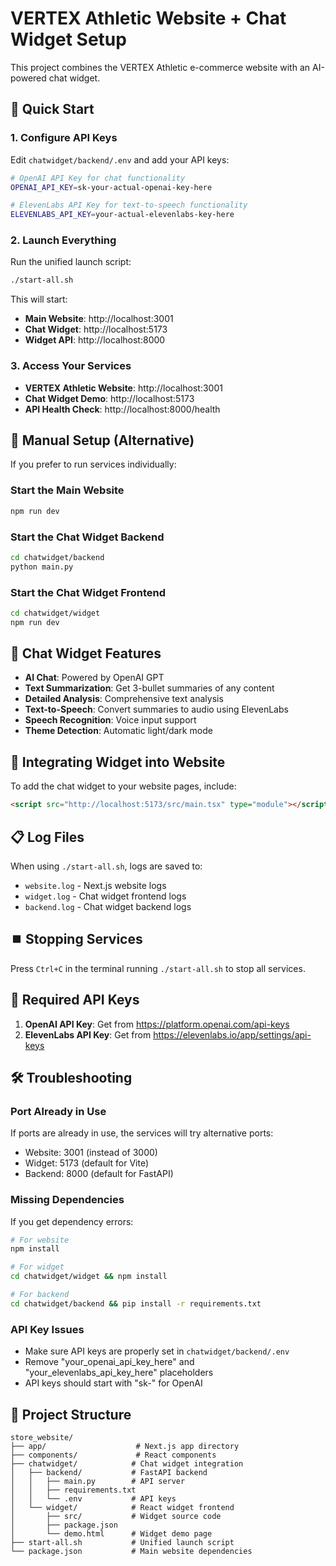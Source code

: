 # VERTEX Athletic Website + Chat Widget Setup

This project combines the VERTEX Athletic e-commerce website with an AI-powered chat widget.

## 🚀 Quick Start

### 1. Configure API Keys

Edit `chatwidget/backend/.env` and add your API keys:

```bash
# OpenAI API Key for chat functionality
OPENAI_API_KEY=sk-your-actual-openai-key-here

# ElevenLabs API Key for text-to-speech functionality
ELEVENLABS_API_KEY=your-actual-elevenlabs-key-here
```

### 2. Launch Everything

Run the unified launch script:

```bash
./start-all.sh
```

This will start:
- **Main Website**: http://localhost:3001
- **Chat Widget**: http://localhost:5173  
- **Widget API**: http://localhost:8000

### 3. Access Your Services

- **VERTEX Athletic Website**: http://localhost:3001
- **Chat Widget Demo**: http://localhost:5173
- **API Health Check**: http://localhost:8000/health

## 🔧 Manual Setup (Alternative)

If you prefer to run services individually:

### Start the Main Website
```bash
npm run dev
```

### Start the Chat Widget Backend
```bash
cd chatwidget/backend
python main.py
```

### Start the Chat Widget Frontend
```bash
cd chatwidget/widget
npm run dev
```

## 🎯 Chat Widget Features

- **AI Chat**: Powered by OpenAI GPT
- **Text Summarization**: Get 3-bullet summaries of any content
- **Detailed Analysis**: Comprehensive text analysis
- **Text-to-Speech**: Convert summaries to audio using ElevenLabs
- **Speech Recognition**: Voice input support
- **Theme Detection**: Automatic light/dark mode

## 🔗 Integrating Widget into Website

To add the chat widget to your website pages, include:

```html
<script src="http://localhost:5173/src/main.tsx" type="module"></script>
```

## 📋 Log Files

When using `./start-all.sh`, logs are saved to:
- `website.log` - Next.js website logs
- `widget.log` - Chat widget frontend logs  
- `backend.log` - Chat widget backend logs

## ⏹️ Stopping Services

Press `Ctrl+C` in the terminal running `./start-all.sh` to stop all services.

## 🔑 Required API Keys

1. **OpenAI API Key**: Get from https://platform.openai.com/api-keys
2. **ElevenLabs API Key**: Get from https://elevenlabs.io/app/settings/api-keys

## 🛠️ Troubleshooting

### Port Already in Use
If ports are already in use, the services will try alternative ports:
- Website: 3001 (instead of 3000)
- Widget: 5173 (default for Vite)
- Backend: 8000 (default for FastAPI)

### Missing Dependencies
If you get dependency errors:
```bash
# For website
npm install

# For widget
cd chatwidget/widget && npm install

# For backend
cd chatwidget/backend && pip install -r requirements.txt
```

### API Key Issues
- Make sure API keys are properly set in `chatwidget/backend/.env`
- Remove "your_openai_api_key_here" and "your_elevenlabs_api_key_here" placeholders
- API keys should start with "sk-" for OpenAI

## 📁 Project Structure

```
store_website/
├── app/                    # Next.js app directory
├── components/             # React components
├── chatwidget/            # Chat widget integration
│   ├── backend/           # FastAPI backend
│   │   ├── main.py        # API server
│   │   ├── requirements.txt
│   │   └── .env           # API keys
│   └── widget/            # React widget frontend
│       ├── src/           # Widget source code
│       ├── package.json
│       └── demo.html      # Widget demo page
├── start-all.sh           # Unified launch script
└── package.json           # Main website dependencies
```